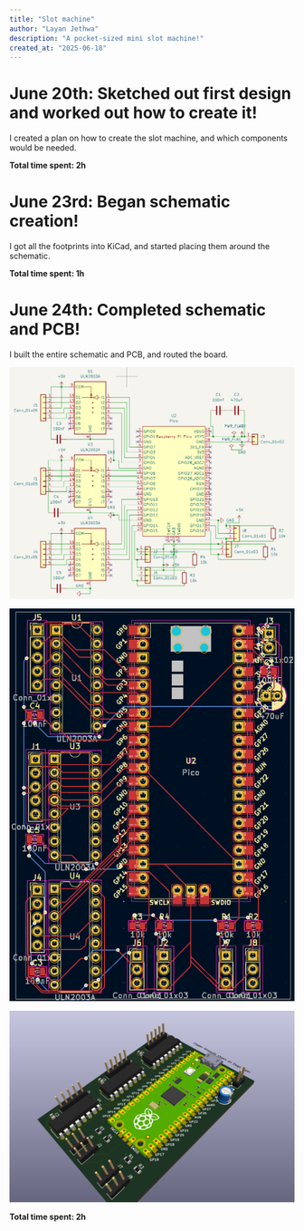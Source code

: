 ```yaml
---
title: "Slot machine"
author: "Layan Jethwa"
description: "A pocket-sized mini slot machine!"
created_at: "2025-06-18"
---
```


# June 20th: Sketched out first design and worked out how to create it!

I created a plan on how to create the slot machine, and which components would be needed.

**Total time spent: 2h**


# June 23rd: Began schematic creation!

I got all the footprints into KiCad, and started placing them around the schematic.

**Total time spent: 1h**


# June 24th: Completed schematic and PCB!

I built the entire schematic and PCB, and routed the board.

![Schematic](https://github.com/LayanJethwa/slot-machine/blob/main/images/24-06-1.png)

![PCB](https://github.com/LayanJethwa/slot-machine/blob/main/images/24-06-2.png)

![3D model](https://github.com/LayanJethwa/slot-machine/blob/main/images/24-06-3.png)

**Total time spent: 2h**
